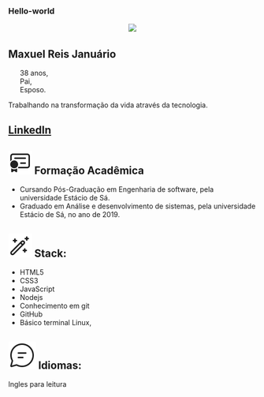 <h3>
  <b>Hello-world</b>
</h3>

<p align="center">
 <img src="https://media-exp1.licdn.com/dms/image/C4E03AQFTRMfiez3F1Q/profile-displayphoto-shrink_200_200/0?e=1599696000&v=beta&t=Ka-zZK04T_yfzBCNf_uipbeLQSar2tgELNniHrRLv10">
</p>  

## Maxuel Reis Januário
<ul type="none">
  <li>38 anos,</li>
  <li>Pai,</li>
  <li>Esposo.</li>
</ul>

<p>Trabalhando na transformação da vida através da tecnologia.</p>
<h2>
  <a href="www.linkedin.com/in/maxuel-reis-januario">LinkedIn</a>
</h2>
<h2>
  <img src="https://github.com/microsoft/fluentui-system-icons/blob/master/assets/Certificate/SVG/ic_fluent_certificate_24_regular.svg?raw=true">
  Formação Acadêmica
</h2>
<ul>
  <li>Cursando Pós-Graduação em Engenharia de software, pela universidade Estácio de Sá.</li>
  <li>Graduado em Análise e desenvolvimento de sistemas, pela universidade Estácio de Sá, no ano de 2019.</li>
</ul>

<h2>
  <img src="https://github.com/microsoft/fluentui-system-icons/blob/master/assets/Magic%20Wand/SVG/ic_fluent_magic_wand_24_regular.svg?raw=true">
  Stack: 
</h2>
<ul>
  <li>HTML5</li>
  <li>CSS3</li>
  <li>JavaScript</li>
  <li>Nodejs</li>
  <li>Conhecimento em git</li>
  <li>GitHub</li>
  <li>Básico terminal Linux,</li> 
</ul>


<h2>
  <img src="https://github.com/microsoft/fluentui-system-icons/blob/master/assets/Chat/SVG/ic_fluent_chat_28_regular.svg?raw=true">
  Idiomas:
 </h2>

<p>Ingles para leitura</p>
